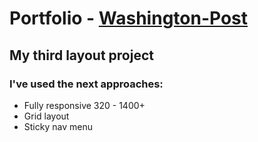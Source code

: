 # Portfolio - [Washington-Post](https://git-edo.github.io/Portfolio-Washington-Post/)

## My third layout project

### I've used the next approaches:
- Fully responsive 320 - 1400+
- Grid layout
- Sticky nav menu
